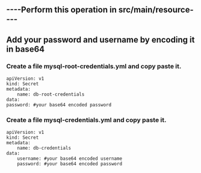 ## ----Perform this operation in src/main/resource----

## Add your password and username by encoding it  in base64

### Create a file mysql-root-credentials.yml and copy paste it.

    apiVersion: v1
    kind: Secret
    metadata: 
        name: db-root-credentials 
    data: 
    password: #your base64 encoded password
    


### Create a file mysql-credentials.yml and copy paste it.

    apiVersion: v1 
    kind: Secret 
    metadata: 
        name: db-credentials 
    data: 
        username: #your base64 encoded username
        password: #your base64 encoded password
